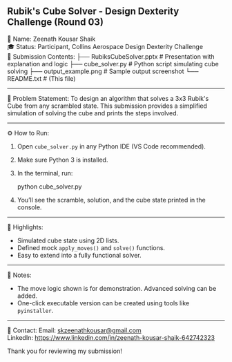 Rubik's Cube Solver - Design Dexterity Challenge (Round 03)
-------------------------------------------------------------

👤 Name: Zeenath Kousar Shaik  
🎓 Status: Participant, Collins Aerospace Design Dexterity Challenge  
📁 Submission Contents:
├── RubiksCubeSolver.pptx           # Presentation with explanation and logic
├── cube_solver.py                  # Python script simulating cube solving
├── output_example.png              # Sample output screenshot
└── README.txt                      # (This file)

-------------------------------------------------------------
📌 Problem Statement:
To design an algorithm that solves a 3x3 Rubik's Cube from any scrambled state.
This submission provides a simplified simulation of solving the cube and prints
the steps involved.

-------------------------------------------------------------
⚙️ How to Run:

1. Open `cube_solver.py` in any Python IDE (VS Code recommended).
2. Make sure Python 3 is installed.
3. In the terminal, run:

    python cube_solver.py

4. You’ll see the scramble, solution, and the cube state printed in the console.

-------------------------------------------------------------
🧠 Highlights:

- Simulated cube state using 2D lists.
- Defined mock `apply_moves()` and `solve()` functions.
- Easy to extend into a fully functional solver.

-------------------------------------------------------------
📌 Notes:

- The move logic shown is for demonstration. Advanced solving can be added.
- One-click executable version can be created using tools like `pyinstaller`.

-------------------------------------------------------------
📧 Contact:
Email: skzeenathkousar@gmail.com  
LinkedIn: https://www.linkedin.com/in/zeenath-kousar-shaik-642742323  

Thank you for reviewing my submission!
